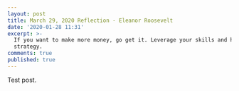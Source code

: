 ```yaml
---
layout: post
title: March 29, 2020 Reflection - Eleanor Roosevelt
date: '2020-01-28 11:31'
excerpt: >-
  If you want to make more money, go get it. Leverage your skills and have a
  strategy.
comments: true
published: true
---
```





Test post.

